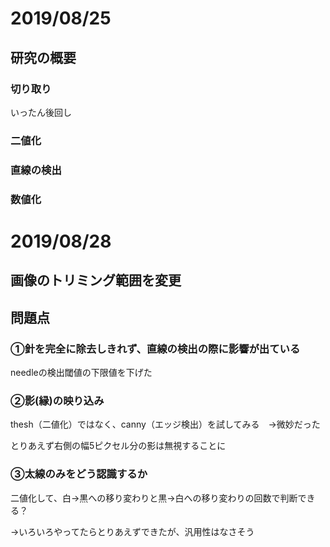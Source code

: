 # 2019/08/25

## 研究の概要

### 切り取り

いったん後回し

### 二値化

### 直線の検出

### 数値化

# 2019/08/28

## 画像のトリミング範囲を変更

## 問題点

### ①針を完全に除去しきれず、直線の検出の際に影響が出ている

needleの検出閾値の下限値を下げた

### ②影(縁)の映り込み

thesh（二値化）ではなく、canny（エッジ検出）を試してみる　→微妙だった

とりあえず右側の幅5ピクセル分の影は無視することに

### ③太線のみをどう認識するか

二値化して、白→黒への移り変わりと黒→白への移り変わりの回数で判断できる？

→いろいろやってたらとりあえずできたが、汎用性はなさそう